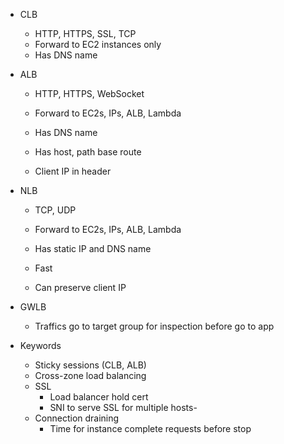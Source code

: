 - CLB
    - HTTP, HTTPS, SSL, TCP
    - Forward to EC2 instances only
    - Has DNS name
- ALB
    - HTTP, HTTPS, WebSocket
    - Forward to EC2s, IPs, ALB, Lambda
    - Has DNS name

    - Has host, path base route
    - Client IP in header
- NLB
    - TCP, UDP
    - Forward to EC2s, IPs, ALB, Lambda
    - Has static IP and DNS name

    - Fast
    - Can preserve client IP
- GWLB
    - Traffics go to target group for inspection before go to app

- Keywords
    - Sticky sessions (CLB, ALB)
    - Cross-zone load balancing
    - SSL
        - Load balancer hold cert
        - SNI to serve SSL for multiple hosts-        
    - Connection draining
        - Time for instance complete requests before stop